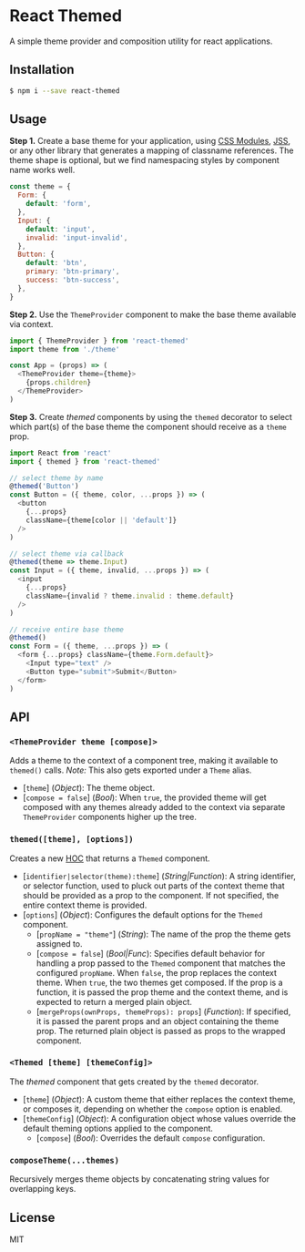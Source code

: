 # React Themed

A simple theme provider and composition utility for react applications.

## Installation
```bash
$ npm i --save react-themed
```

## Usage
**Step 1.**  Create a base theme for your application, using [CSS Modules](https://github.com/css-modules/css-modules), [JSS](https://github.com/cssinjs/jss), or any other library that generates a mapping of classname references. The theme shape is optional, but we find namespacing styles by component name works well.
```javascript
const theme = {
  Form: {
    default: 'form',
  },
  Input: {
    default: 'input',
    invalid: 'input-invalid',
  },
  Button: {
    default: 'btn',
    primary: 'btn-primary',
    success: 'btn-success',
  },
}
```

**Step 2.**  Use the `ThemeProvider` component to make the base theme available via context.
```javascript
import { ThemeProvider } from 'react-themed'
import theme from './theme'

const App = (props) => (
  <ThemeProvider theme={theme}>
    {props.children}
  </ThemeProvider>
)
```

**Step 3.**  Create *themed* components by using the `themed` decorator to select which part(s) of the base theme
the component should receive as a `theme` prop.

```javascript
import React from 'react'
import { themed } from 'react-themed'

// select theme by name
@themed('Button')
const Button = ({ theme, color, ...props }) => (
  <button
    {...props}
    className={theme[color || 'default']}
  />
)

// select theme via callback
@themed(theme => theme.Input)
const Input = ({ theme, invalid, ...props }) => (
  <input
    {...props}
    className={invalid ? theme.invalid : theme.default}
  />
)

// receive entire base theme
@themed()
const Form = ({ theme, ...props }) => (
  <form {...props} className={theme.Form.default}>
    <Input type="text" />
    <Button type="submit">Submit</Button>
  </form>
)
```

## API
### `<ThemeProvider theme [compose]>`
Adds a theme to the context of a component tree, making it available to `themed()` calls. *Note:* This also gets exported under a `Theme` alias.
- [`theme`] \(*Object*): The theme object.
- [`compose = false`] \(*Bool*): When `true`, the provided theme will get composed with any themes already added to the context via separate `ThemeProvider` components higher up the tree.

### `themed([theme], [options])`
Creates a new [HOC](https://facebook.github.io/react/docs/higher-order-components.html) that returns a `Themed` component.

- [`identifier|selector(theme):theme`] \(*String|Function*): A string identifier, or selector function, used to pluck out parts of the context theme that should be provided as a prop to the component.  If not specified, the entire context theme is provided.
- [`options`] \(*Object*): Configures the default options for the `Themed` component.
  - [`propName = "theme"`] \(*String*): The name of the prop the theme gets assigned to.
  - [`compose = false`] \(*Bool|Func*): Specifies default behavior for handling a prop passed to the `Themed` component that matches the configured `propName`.  When `false`, the prop replaces the context theme.  When `true`, the two themes get composed.  If the prop is a function, it is passed the prop theme and the context theme, and is expected to return a merged plain object.
  - [`mergeProps(ownProps, themeProps): props`] \(*Function*): If specified, it is passed the parent props and an object containing the theme prop. The returned plain object is passed as props to the wrapped component.

### `<Themed [theme] [themeConfig]>`
The *themed* component that gets created by the `themed` decorator.
- [`theme`] \(*Object*): A custom theme that either replaces the context theme, or composes it, depending on whether the `compose` option is enabled.
- [`themeConfig`] \(*Object*): A configuration object whose values override the default theming options applied to the component.
  - [`compose`] \(*Bool*): Overrides the default `compose` configuration.

### `composeTheme(...themes)`
Recursively merges theme objects by concatenating string values for overlapping keys.

## License
MIT
